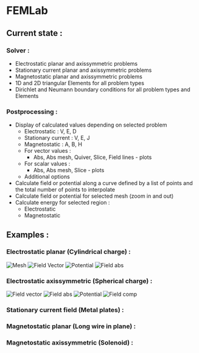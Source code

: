 # FEMLab

## Current state :

### Solver : 

- Electrostatic planar and axissymmetric problems
- Stationary current planar and axissymmetric problems
- Magnetostatic planar and axissymmetric problems 
- 1D and 2D triangular Elements for all problem types
- Dirichlet and Neumann boundary conditions for all problem types and Elements

### Postprocessing : 

- Display of calculated values depending on selected problem 
  - Electrostatic : V, E, D
  - Stationary current : V, E, J
  - Magnetostatic : A, B, H 
  - For vector values : 
    - Abs, Abs mesh, Quiver, Slice, Field lines - plots
  - For scalar values : 
    - Abs, Abs mesh, Slice - plots
  - Additional options 
- Calculate field or potential along a curve defined by a list of points and the total number of points to interpolate
- Calculate field or potential for selected mesh (zoom in and out) 
- Calculate energy for selected region : 
  - Electrostatic 
  - Magnetostatic  
  
## Examples : 

### Electrostatic planar (Cylindrical charge) :
![Mesh](/docfigs/figs_cyl_charge/figure_0.png=200x200)
![Field Vector](/docfigs/figs_cyl_charge/figure_1.png=200x200)
![Potential](/docfigs/figs_cyl_charge/figure_4.png=200x200)
![Field abs](/docfigs/figs_cyl_charge/figure_5.png=200x200)
### Electrostatic axissymmetric (Spherical charge) :
![Field vector](/docfigs/figs_sphere_charge/figure_9.png=200x200)
![Field abs](/docfigs/figs_sphere_charge/figure_3.png=200x200)
![Potential](/docfigs/figs_sphere_charge/figure_5.png=200x200)
![Field comp](/docfigs/figs_sphere_charge/figure_0.png=200x200)
### Stationary current field (Metal plates) :
### Magnetostatic planar (Long wire in plane) :
### Magnetostatic axissymmetric (Solenoid) :

